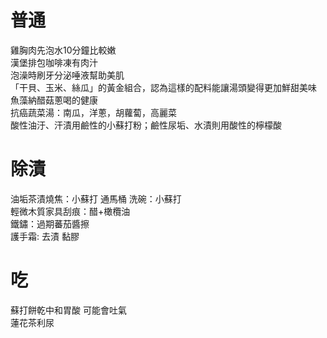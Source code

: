 # 普通
雞胸肉先泡水10分鐘比較嫩   
漢堡排包咖啡凍有肉汁  
泡澡時刷牙分泌唾液幫助美肌  
「干貝、玉米、絲瓜」的黃金組合，認為這樣的配料能讓湯頭變得更加鮮甜美味  
魚藻納醋菇蔥喝的健康  
抗癌蔬菜湯：南瓜，洋蔥，胡蘿蔔，高麗菜  
酸性油汙、汗漬用鹼性的小蘇打粉；鹼性尿垢、水漬則用酸性的檸檬酸  

# 除漬
油垢茶漬燒焦：小蘇打 
通馬桶 洗碗：小蘇打  
輕微木質家具刮痕：醋+橄欖油  
鐵鏽：過期蕃茄醬擦    
護手霜: 去漬 黏膠  

# 吃
蘇打餅乾中和胃酸 可能會吐氣  
蓮花茶利尿  
